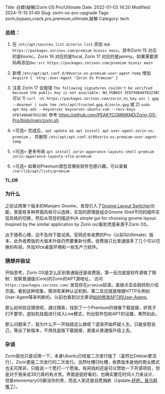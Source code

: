 Title: 白嫖(破解)Zorin OS Pro/Ultimate
Date: 2022-01-03 14:20
Modified: 2024-11-15 01:40
Slug: zorin-os-pro-upgrade
Tags: zorin,bypass,crack,pro,premium,ultimate,破解
Category: tech


### 总结：

1. 在 `/etc/apt/sources.list.d/zorin.list` 添加 `deb https://packages.zorinos.com/premium bionic main`。其中Zorin 15 对应的是bionic，Zorin 16 对应的是focal, Zorin 17 对应的是jammy。如果需要源码再添加`dec-src https://packages.zorinos.com/premium bionic main` 

2. 新增 `/etc/apt/apt.conf.d/99zorin-os-premium-user-agent-temp` 增加 `Acquire {  http::User-Agent "Zorin Os Premium" }`

3. 注意 Zorin 17 会报错 `The following signatures couldn't be verified because the public key is not available: NO_PUBKEY 5FD7496A07D323BC` 可以 1) `curl -sS https://packages.zorinos.com/zorin_os_key.asc | gpg --dearmor | sudo tee /etc/apt/trusted.gpg.d/zorin.gpg` 或 2) `sudo apt-key adv --keyserver keyserver.ubuntu.com --recv-keys  5FD7496A07D323BC` 参考 https://github.com/PEAKYCOMMAND/Zorin-OS-Pro/blob/main/zorin.sh

4. <可选> 完成后，`apt update && apt install apt-user-agent-zorin-os-premium` ， 并删除 `/etc/apt/apt.conf.d/99zorin-os-premium-user-agent-temp`

5. <可选> 更多布局 `apt install zorin-apperance-layouts-shell-premium zorin-apperance-layouts-xfce-premium`

6. <可选> 如果对Premium源包含哪些软件包感兴趣，可以查看 `/var/lib/apt/lists/premium`

**TL;DR**

### 为什么

之前试用某个版本的Manjaro Gnome，发现引入了[Gnome Layout Switcher](https://gitlab.manjaro.org/Chrysostomus/gnome-layout-switcher)功能，里面有多种界面风格可以选择，实现的原理是组合Gnome Shell不同的插件实现风格的切换，然后从项目的描述中(A simple gui for choosing gnome layout. Inspired by the similar application by Zorin os)看到灵感来源于Zorin OS。

出于猎奇心理，迫不及待下载试用。官网还有收费的Pro（以前叫Ultimate）版本，此外收费版的大版本升级仍然要重新付费。收费版只比普通版多了几个可以切换的布局，外加Xfce桌面环境和一些生产力软件。

### 猜想并验证

开始思考，Zorin OS是怎么区别普通版还是收费版，第一反应就是软件源做了限制：观察普通版(Core)的Zorin的APT源地址， 访问 `https://packages.zorinos.com/` 发现存在`premium`目录。直接点击会跳转到介绍页面。看到这种现象，猜测有某种认证机制，第二反应就是根据HTTP头例如User-Agent等来判断的。以前也看到过文章讲[如何修改APT的User-Agent](https://dmfrsecurity.com/2018/12/10/changing-apts-user-agent-string/)。

那么如何验证猜想呢，通过搜索，找到了一个Premium的镜像下载链接，好孩子们不要学。虚拟机挂载进行进入Live模式，列出软件包和APT的设置，果然如此。

那么问题来了，我为什么不一开始就这么做呢？逐渐开始怀疑人生。只能安慰自己，等出了新版本，不用找盗版下载链接，直接从普通版升级上去。

### 杂谈

Zorin我也只是试用一下，本身Ubuntu已经是二次发行版了（虽然比Debian更流行），Zorin更是二次发行的二次发行。当然吐槽归吐槽，收费版本是他的商业模式也无可厚非，只能说一个愿打一个愿挨。有闲钱的还是可以赞助一下开源项目，但是对于我来说39刀真的有点贵。界面是挺好看的，也确实要花时间人力来设计，但是elementaryOS都没你的贵，而且人家还是自愿捐款（Update:[好吧，我乌鸦嘴了](https://news.ycombinator.com/item?id=30611748)）。

